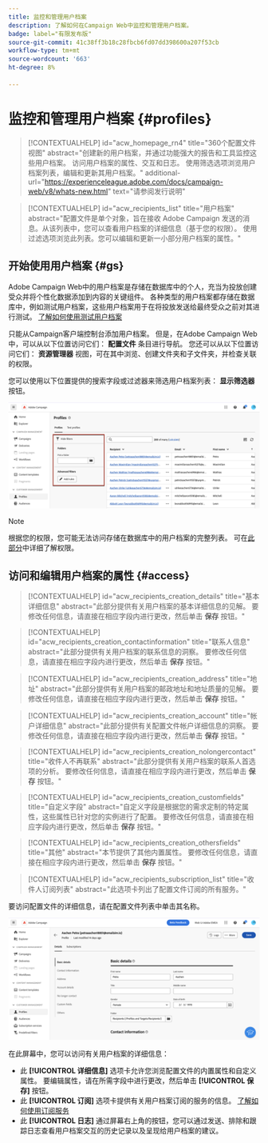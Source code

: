 ```yaml
---
title: 监控和管理用户档案
description: 了解如何在Campaign Web中监控和管理用户档案。
badge: label="有限发布版"
source-git-commit: 41c38ff3b18c28fbcb6fd07dd398600a207f53cb
workflow-type: tm+mt
source-wordcount: '663'
ht-degree: 8%

---
```


# 监控和管理用户档案 {#profiles}

>[!CONTEXTUALHELP]
>id="acw_homepage_rn4"
>title="360个配置文件视图"
>abstract="创建新的用户档案，并通过功能强大的报告和工具监控这些用户档案。 访问用户档案的属性、交互和日志。 使用筛选选项浏览用户档案列表，编辑和更新其用户档案。"
>additional-url="https://experienceleague.adobe.com/docs/campaign-web/v8/whats-new.html" text="请参阅发行说明"

>[!CONTEXTUALHELP]
>id="acw_recipients_list"
>title="用户档案"
>abstract="配置文件是单个对象，旨在接收 Adobe Campaign 发送的消息。从该列表中，您可以查看用户档案的详细信息（基于您的权限）。 使用过滤选项浏览此列表。您可以编辑和更新一小部分用户档案的属性。"

## 开始使用用户档案 {#gs}

Adobe Campaign Web中的用户档案是存储在数据库中的个人，充当为投放创建受众并将个性化数据添加到内容的关键组件。 各种类型的用户档案都存储在数据库中，例如测试用户档案，这些用户档案用于在将投放发送给最终受众之前对其进行测试。 [了解如何使用测试用户档案](test-profiles.md)

只能从Campaign客户端控制台添加用户档案。 但是，在Adobe Campaign Web中，可以从以下位置访问它们： **配置文件** 条目进行导航。 您还可以从以下位置访问它们： **资源管理器** 视图，可在其中浏览、创建文件夹和子文件夹，并检查关联的权限。

您可以使用以下位置提供的搜索字段或过滤器来筛选用户档案列表： **显示筛选器** 按钮。

![](assets/profiles-list.png)

>[!NOTE]
>
>根据您的权限，您可能无法访问存储在数据库中的用户档案的完整列表。 可在[此部分](../get-started/permissions.md)中详细了解权限。

## 访问和编辑用户档案的属性 {#access}

>[!CONTEXTUALHELP]
>id="acw_recipients_creation_details"
>title="基本详细信息"
>abstract="此部分提供有关用户档案的基本详细信息的见解。 要修改任何信息，请直接在相应字段内进行更改，然后单击 **保存** 按钮。"

>[!CONTEXTUALHELP]
>id="acw_recipients_creation_contactinformation"
>title="联系人信息"
>abstract="此部分提供有关用户档案的联系信息的洞察。 要修改任何信息，请直接在相应字段内进行更改，然后单击 **保存** 按钮。"

>[!CONTEXTUALHELP]
>id="acw_recipients_creation_address"
>title="地址"
>abstract="此部分提供有关用户档案的邮政地址和地址质量的见解。 要修改任何信息，请直接在相应字段内进行更改，然后单击 **保存** 按钮。"

>[!CONTEXTUALHELP]
>id="acw_recipients_creation_account"
>title="帐户详细信息"
>abstract="此部分提供有关配置文件帐户详细信息的洞察。 要修改任何信息，请直接在相应字段内进行更改，然后单击 **保存** 按钮。"

>[!CONTEXTUALHELP]
>id="acw_recipients_creation_nolongercontact"
>title="收件人不再联系"
>abstract="此部分提供有关用户档案的联系人首选项的分析。 要修改任何信息，请直接在相应字段内进行更改，然后单击 **保存** 按钮。"

>[!CONTEXTUALHELP]
>id="acw_recipients_creation_customfields"
>title="自定义字段"
>abstract="自定义字段是根据您的需求定制的特定属性，这些属性已针对您的实例进行了配置。 要修改任何信息，请直接在相应字段内进行更改，然后单击 **保存** 按钮。"

>[!CONTEXTUALHELP]
>id="acw_recipients_creation_othersfields"
>title="其他"
>abstract="本节提供了其他内置属性。 要修改任何信息，请直接在相应字段内进行更改，然后单击 **保存** 按钮。"

>[!CONTEXTUALHELP]
>id="acw_recipients_subscription_list"
>title="收件人订阅列表"
>abstract="此选项卡列出了配置文件订阅的所有服务。"

要访问配置文件的详细信息，请在配置文件列表中单击其名称。

![](assets/profiles-details.png)

在此屏幕中，您可以访问有关用户档案的详细信息：

* 此 **[!UICONTROL 详细信息]** 选项卡允许您浏览配置文件的内置属性和自定义属性。 要编辑属性，请在所需字段中进行更改，然后单击 **[!UICONTROL 保存]** 按钮。
* 此 **[!UICONTROL 订阅]** 选项卡提供有关用户档案订阅的服务的信息。 [了解如何使用订阅服务](manage-services.md)
* 此 **[!UICONTROL 日志]** 通过屏幕右上角的按钮，您可以通过发送、排除和跟踪日志查看用户档案交互的历史记录以及呈现给用户档案的建议。
